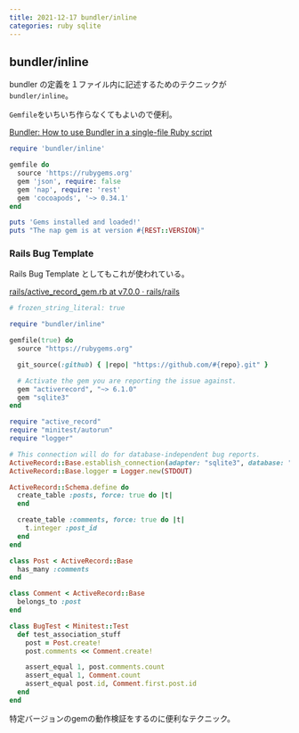 ```yaml
---
title: 2021-12-17 bundler/inline
categories: ruby sqlite
---
```


## bundler/inline

bundler の定義を１ファイル内に記述するためのテクニックが `bundler/inline`。

`Gemfile`をいちいち作らなくてもよいので便利。

[Bundler: How to use Bundler in a single-file Ruby script](https://bundler.io/guides/bundler_in_a_single_file_ruby_script.html)

```rb
require 'bundler/inline'

gemfile do
  source 'https://rubygems.org'
  gem 'json', require: false
  gem 'nap', require: 'rest'
  gem 'cocoapods', '~> 0.34.1'
end

puts 'Gems installed and loaded!'
puts "The nap gem is at version #{REST::VERSION}"
```

### Rails Bug Template

Rails Bug Template としてもこれが使われている。

[rails/active_record_gem.rb at v7.0.0 · rails/rails](https://github.com/rails/rails/blob/v7.0.0/guides/bug_report_templates/active_record_gem.rb)

```rb
# frozen_string_literal: true

require "bundler/inline"

gemfile(true) do
  source "https://rubygems.org"

  git_source(:github) { |repo| "https://github.com/#{repo}.git" }

  # Activate the gem you are reporting the issue against.
  gem "activerecord", "~> 6.1.0"
  gem "sqlite3"
end

require "active_record"
require "minitest/autorun"
require "logger"

# This connection will do for database-independent bug reports.
ActiveRecord::Base.establish_connection(adapter: "sqlite3", database: ":memory:")
ActiveRecord::Base.logger = Logger.new(STDOUT)

ActiveRecord::Schema.define do
  create_table :posts, force: true do |t|
  end

  create_table :comments, force: true do |t|
    t.integer :post_id
  end
end

class Post < ActiveRecord::Base
  has_many :comments
end

class Comment < ActiveRecord::Base
  belongs_to :post
end

class BugTest < Minitest::Test
  def test_association_stuff
    post = Post.create!
    post.comments << Comment.create!

    assert_equal 1, post.comments.count
    assert_equal 1, Comment.count
    assert_equal post.id, Comment.first.post.id
  end
end
```

特定バージョンのgemの動作検証をするのに便利なテクニック。
